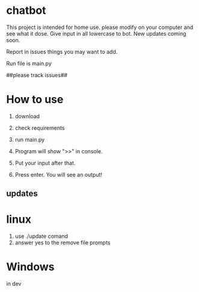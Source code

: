 # chatbot

This project is intended for home use.
please modify on your computer and see what it dose.
Give input in all lowercase to bot.
New updates coming soon.

Report in issues things you may want to add.

Run file is main.py

##please track issues##

# How to use
1. download

2. check requirements

3. run main.py

4. Program will show ">>" in console.

5. Put your input after that.

6. Press enter. You will see an output!



## updates
# linux
1. use ./update comand
2. answer yes to the remove file prompts
# Windows
in dev
